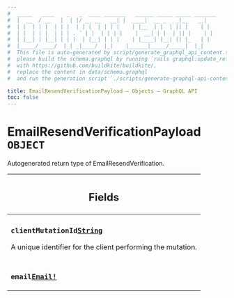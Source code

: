 ```yaml
---
#  _____   ____    _   _  ____ _______   ______ _____ _____ _______
#  |  __  / __   |  | |/ __ __   __| |  ____|  __ _   _|__   __|
#  | |  | | |  | | |  | | |  | | | |    | |__  | |  | || |    | |
#  | |  | | |  | | | . ` | |  | | | |    |  __| | |  | || |    | |
#  | |__| | |__| | | |  | |__| | | |    | |____| |__| || |_   | |
#  |_____/ ____/  |_| _|____/  |_|    |______|_____/_____|  |_|
#  This file is auto-generated by script/generate_graphql_api_content.sh,
#  please build the schema.graphql by running `rails graphql:update_reference_schema`
#  with https://github.com/buildkite/buildkite/,
#  replace the content in data/schema.graphql
#  and run the generation script `./scripts/generate-graphql-api-content.sh`.

title: EmailResendVerificationPayload – Objects – GraphQL API
toc: false
---
```


<!-- vale off -->
<h1 class="has-pills" data-algolia-exclude>
  EmailResendVerificationPayload
  <span class="pill pill--object pill--normal-case pill--large"><code>OBJECT</code></span>
</h1>
<!-- vale on -->

Autogenerated return type of EmailResendVerification.

<table class="responsive-table responsive-table--single-column-rows">
  <thead>
    <th>
      <h2 data-algolia-exclude>Fields</h2>
    </th>
  </thead>
  <tbody>
    <tr><td><h3 class="is-small has-pills"><code>clientMutationId</code><a href="/docs/apis/graphql/schemas/scalar/string" class="pill pill--scalar pill--normal-case pill--medium" title="Go to SCALAR String"><code>String</code></a></h3><p>A unique identifier for the client performing the mutation.</p></td></tr><tr><td><h3 class="is-small has-pills"><code>email</code><a href="/docs/apis/graphql/schemas/object/email" class="pill pill--object pill--normal-case pill--medium" title="Go to OBJECT Email"><code>Email!</code></a></h3></td></tr>
  </tbody>
</table>
